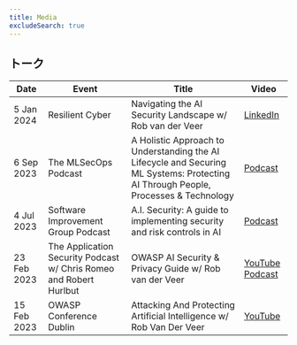 ```yaml
---
title: Media
excludeSearch: true
---
```


## トーク

| Date | Event | Title | Video |
| - | - | - | - |
| 5 Jan 2024 | Resilient Cyber | Navigating the AI Security Landscape w/ Rob van der Veer | [LinkedIn](https://www.linkedin.com/posts/robvanderveer_in-this-episode-i-sit-down-with-ai-and-software-activity-7147942906060800001-b8RO/) |
| 6 Sep 2023 | The MLSecOps Podcast | A Holistic Approach to Understanding the AI Lifecycle and Securing ML Systems: Protecting AI Through People, Processes & Technology | [Podcast](https://mlsecops.com/podcast/a-holistic-approach-to-understanding-the-ai-lifecycle-and-securing-ml-systems-protecting-ai-through-people-processes-technology) |
| 4 Jul 2023 | Software Improvement Group Podcast | A.I. Security: A guide to implementing security and risk controls in AI | [Podcast](https://www.brighttalk.com/webcast/19697/586526) |
| 23 Feb 2023 | The Application Security Podcast w/ Chris Romeo and Robert Hurlbut | OWASP AI Security & Privacy Guide w/ Rob van der Veer | [YouTube](https://www.youtube.com/watch?v=SLdn3AwlCAk&) [Podcast](https://www.buzzsprout.com/1730684/12313155-rob-van-der-veer-owasp-ai-security-privacy-guide) |
| 15 Feb 2023 | OWASP Conference Dublin | Attacking And Protecting Artificial Intelligence w/ Rob Van Der Veer | [YouTube](https://www.youtube.com/watch?v=ABmWHnFrMqI) |
